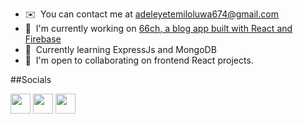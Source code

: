 * ✉️  You can contact me at [adeleyetemiloluwa674@gmail.com](mailto:adeleyetemiloluwa674@gmail.com)
* 🚀  I'm currently working on [66ch, a blog app built with React and Firebase](http://66ch.vercel.app)
* 🧠  Currently learning ExpressJs and MongoDB
* 🤝  I'm open to collaborating on frontend React projects.




##Socials

<p align="left"> <a href="https://www.github.com/temiloluwa-js" target="_blank" rel="noreferrer"><img src="https://raw.githubusercontent.com/danielcranney/readme-generator/main/public/icons/socials/github.svg" width="32" height="32" /></a> <a href="https://www.linkedin.com/in/adeleye-abdulrazaq-aa630023b/" target="_blank" rel="noreferrer"><img src="https://raw.githubusercontent.com/danielcranney/readme-generator/main/public/icons/socials/linkedin.svg" width="32" height="32" /></a> <a href="https://www.twitter.com/temiloluwa_js" target="_blank" rel="noreferrer"><img src="https://raw.githubusercontent.com/danielcranney/readme-generator/main/public/icons/socials/twitter.svg" width="32" height="32" /></a></p>



